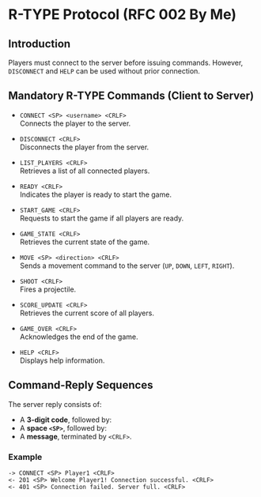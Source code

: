 # R-TYPE Protocol (RFC 002 By Me)

## Introduction

Players must connect to the server before issuing commands. However, `DISCONNECT` and `HELP` can be used without prior connection.

## Mandatory R-TYPE Commands (Client to Server)

- `CONNECT <SP> <username> <CRLF>`  
  Connects the player to the server.

- `DISCONNECT <CRLF>`  
  Disconnects the player from the server.

- `LIST_PLAYERS <CRLF>`  
  Retrieves a list of all connected players.

- `READY <CRLF>`  
  Indicates the player is ready to start the game.

- `START_GAME <CRLF>`  
  Requests to start the game if all players are ready.

- `GAME_STATE <CRLF>`  
  Retrieves the current state of the game.

- `MOVE <SP> <direction> <CRLF>`  
  Sends a movement command to the server (`UP`, `DOWN`, `LEFT`, `RIGHT`).

- `SHOOT <CRLF>`  
  Fires a projectile.

- `SCORE_UPDATE <CRLF>`  
  Retrieves the current score of all players.

- `GAME_OVER <CRLF>`  
  Acknowledges the end of the game.

- `HELP <CRLF>`  
  Displays help information.

## Command-Reply Sequences

The server reply consists of:
- A **3-digit code**, followed by:
- A **space `<SP>`**, followed by:
- A **message**, terminated by `<CRLF>`.

### Example
```plaintext
-> CONNECT <SP> Player1 <CRLF>
<- 201 <SP> Welcome Player1! Connection successful. <CRLF>
<- 401 <SP> Connection failed. Server full. <CRLF>
